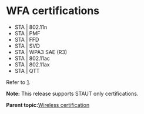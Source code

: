 # WFA certifications

-   STA \| 802.11n
-   STA \| PMF
-   STA \| FFD
-   STA \| SVD
-   STA \| WPA3 SAE \(R3\)
-   STA \| 802.11ac
-   STA \| 802.11ax
-   STA \| QTT

Refer to [1](references.md#item_an13681).

**Note:** This release supports STAUT only certifications.

**Parent topic:**[Wireless certification](../topics/wireless_certification.md)

